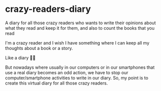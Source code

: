 # crazy-readers-diary
A diary for all those crazy readers who wants to write their opinions about what they read and keep it for them, and also to count the books that you read

I'm a crazy reader and I wish I have something where I can keep all my thoughts about a book or a story.

Like a diary :book::pencil:

But nowadays where usually in our computers or in our smartphones that use a real diary becomes an odd action, we have to stop our computer/smartphone activities to write in our diary.
So, my point is to create this virtual diary for all those crazy readers.
